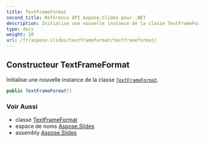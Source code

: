 ```yaml
---
title: TextFrameFormat
second_title: Référence API Aspose.Slides pour .NET
description: Initialise une nouvelle instance de la classe TextFrameFormataspose.slides/textframeformat.
type: docs
weight: 10
url: /fr/aspose.slides/textframeformat/textframeformat/
---
```


## Constructeur TextFrameFormat

Initialise une nouvelle instance de la classe [`TextFrameFormat`](../../textframeformat).

```csharp
public TextFrameFormat()
```

### Voir Aussi

* classe [TextFrameFormat](../../textframeformat)
* espace de noms [Aspose.Slides](../../textframeformat)
* assembly [Aspose.Slides](../../../)

<!-- NE PAS ÉDITEZ : généré par xmldocmd pour Aspose.Slides.dll -->